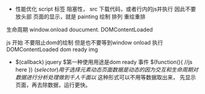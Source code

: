 - 性能优化
script 标签 阻塞性， src 下载代码，或者行内的js并执行   因此不要放头部
页面的显示，就是  painting  绘制 排列 重绘重排

生命周期
window.onload
doucument.
DOMContentLoaded

js 开始  不要阻止dom的绘制 但是也不要等到window onload 执行
DOMContentLoaded dom ready img 

- $(callback)
jquery $第一种使用用途是dom ready 事件
$(function(){
    //js here 
})
$(selector) 用于选择元素
动态页面   数据是动态的 因为交互和生命周期对数据进行分析处理 做到千人千面
以$ 这种形式可以不用等数据取出来， 先显示页面，再去除数据，运行更快。

